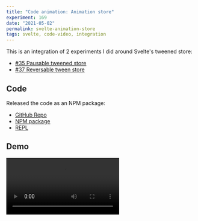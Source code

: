 ```yaml
---
title: "Code animation: Animation store"
experiment: 169
date: "2021-05-02"
permalink: svelte-animation-store
tags: svelte, code-video, integration
---
```


This is an integration of 2 experiments I did around Svelte's tweened store:

- [#35 Pausable tweened store](/posts/pausable-tween-store)
- [#37 Reversable tween store](/posts/reverse-tween)

## Code

Released the code as an NPM package:

- [GitHub Repo](https://github.com/joshnuss/svelte-animation-store)
- [NPM package](http://npmjs.com/package/svelte-animation-store)
- [REPL](https://svelte.dev/repl/9751df15d22245f691a1cf3a30c3b7b4?version=3.35.0)

## Demo

<video controls src="https://res.cloudinary.com/dzwnkx0mk/video/upload/v1620013845/1000experiments.dev/svelte-animation-store_smea0d.mp4"/>

## Notes

- Does not honor the position of the easing function. See [#48](https://1000experiments.dev/posts/restoring-easing-function)
